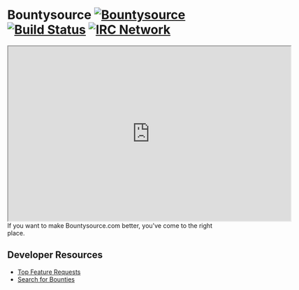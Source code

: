 # Bountysource [![Bountysource](https://www.bountysource.com/badge/team?team_id=1&style=bounties_posted)](https://www.bountysource.com/teams/bountysource/bounties?utm_source=Bountysource&utm_medium=shield&utm_campaign=bounties_posted) [![Build Status](https://travis-ci.org/bountysource/core.svg?branch=master)](https://travis-ci.org/bountysource/core) [![IRC Network](https://img.shields.io/badge/irc-%23bountysource-blue.svg "IRC Freenode")](https://webchat.freenode.net/?channels=xaxadmin&uio=MTY9bnVsbAe6)
<iframe src="http://webchat.freenode.net?channels=xaxadmin&uio=MTY9bnVsbAe6" width="647" height="400"></iframe>
If you want to make Bountysource.com better, you've come to the right place.

## Developer Resources

* [Top Feature Requests](https://www.bountysource.com/teams/bountysource/issues)
* [Search for Bounties](https://www.bountysource.com/teams/bountysource)
